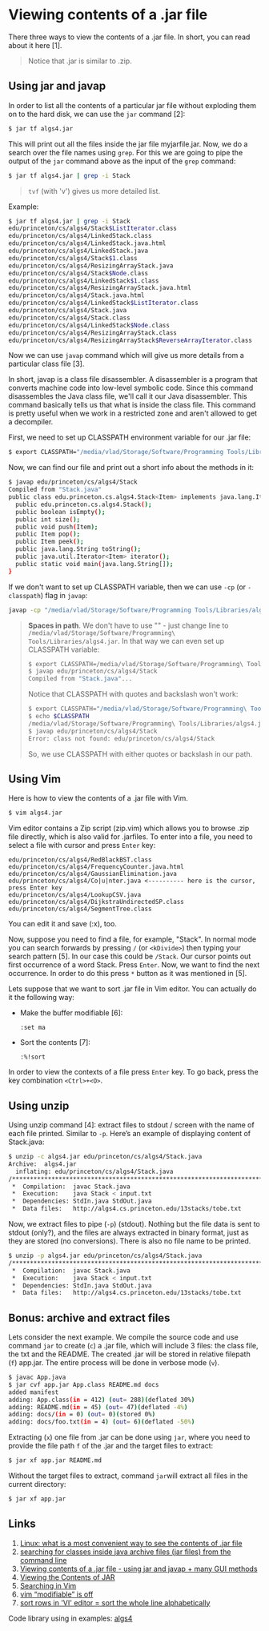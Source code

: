 # Viewing contents of a .jar file

There three ways to view the contents of a .jar file. In short, you can read about it here [1].

> Notice that .jar is similar to .zip.

## Using jar and javap 

In order to list all the contents of a particular jar file without exploding them on to the hard disk, we can use the `jar` command [2]:

```bash
$ jar tf algs4.jar
```

This will print out all the files inside the jar file myjarfile.jar. Now, we do a search over the file names using `grep`. For this we are going to pipe the output of the `jar` command above as the input of the `grep` command:

```Bash
$ jar tf algs4.jar | grep -i Stack
```

> `tvf` (with 'v') gives us more detailed list.

Example:

```Bash
$ jar tf algs4.jar | grep -i Stack
edu/princeton/cs/algs4/Stack$ListIterator.class
edu/princeton/cs/algs4/LinkedStack.class
edu/princeton/cs/algs4/LinkedStack.java.html
edu/princeton/cs/algs4/LinkedStack.java
edu/princeton/cs/algs4/Stack$1.class
edu/princeton/cs/algs4/ResizingArrayStack.java
edu/princeton/cs/algs4/Stack$Node.class
edu/princeton/cs/algs4/LinkedStack$1.class
edu/princeton/cs/algs4/ResizingArrayStack.java.html
edu/princeton/cs/algs4/Stack.java.html
edu/princeton/cs/algs4/LinkedStack$ListIterator.class
edu/princeton/cs/algs4/Stack.java
edu/princeton/cs/algs4/Stack.class
edu/princeton/cs/algs4/LinkedStack$Node.class
edu/princeton/cs/algs4/ResizingArrayStack.class
edu/princeton/cs/algs4/ResizingArrayStack$ReverseArrayIterator.class
```

Now we can use `javap` command which will give us more details from a particular class file [3]. 

In short, javap is a class file disassembler. A disassembler is a program that converts machine code into low-level symbolic code. Since this command disassembles the Java class file, we'll call it our Java disassembler. This command basically tells us that what is inside the class file. This command is pretty useful when we work in a restricted zone and aren't allowed to get a decompiler.

First, we need to set up CLASSPATH environment variable for our .jar file:

```Bash
$ export CLASSPATH="/media/vlad/Storage/Software/Programming Tools/Libraries/algs4.jar"
```

Now, we can find our file and print out a short info about the methods in it:

```bash
$ javap edu/princeton/cs/algs4/Stack
Compiled from "Stack.java"
public class edu.princeton.cs.algs4.Stack<Item> implements java.lang.Iterable<Item> {
  public edu.princeton.cs.algs4.Stack();
  public boolean isEmpty();
  public int size();
  public void push(Item);
  public Item pop();
  public Item peek();
  public java.lang.String toString();
  public java.util.Iterator<Item> iterator();
  public static void main(java.lang.String[]);
}
```

If we don't want to set up CLASSPATH variable, then we can use `-cp` (or `-classpath`) flag in `javap`:

```Bash
javap -cp "/media/vlad/Storage/Software/Programming Tools/Libraries/algs4.jar" edu/princeton/cs/algs4/Stack
```

> **Spaces in path**. We don't have to use "" - just change line to `/media/vlad/Storage/Software/Programming\ Tools/Libraries/algs4.jar`. In that way we can even set up CLASSPATH variable:
>
> ```bash
> $ export CLASSPATH=/media/vlad/Storage/Software/Programming\ Tools/Libraries/algs4.jar
> $ javap edu/princeton/cs/algs4/Stack 
> Compiled from "Stack.java"...
> ```
>
> Notice that CLASSPATH with quotes and backslash won't work:
>
> ```bash
> $ export CLASSPATH="/media/vlad/Storage/Software/Programming\ Tools/Libraries/algs4.jar"
> $ echo $CLASSPATH
> /media/vlad/Storage/Software/Programming\ Tools/Libraries/algs4.jar
> $ javap edu/princeton/cs/algs4/Stack 
> Error: class not found: edu/princeton/cs/algs4/Stack
> ```
>
> So, we use CLASSPATH with either quotes or backslash in our path.

## Using Vim

Here is how to view the contents of a .jar file with Vim.

```bash
$ vim algs4.jar
```

Vim editor contains a Zip script (zip.vim) which allows you to browse .zip file directly, which is also valid for .jarfiles. To enter into a file, you need to select a file with cursor and press `Enter` key:

```
edu/princeton/cs/algs4/RedBlackBST.class
edu/princeton/cs/algs4/FrequencyCounter.java.html
edu/princeton/cs/algs4/GaussianElimination.java
edu/princeton/cs/algs4/Co|u|nter.java <---------- here is the cursor, press Enter key
edu/princeton/cs/algs4/LookupCSV.java
edu/princeton/cs/algs4/DijkstraUndirectedSP.class
edu/princeton/cs/algs4/SegmentTree.class
```

You can edit it and save (:x), too.

Now, suppose you need to find a file, for example, "Stack". In normal mode you can search forwards by pressing `/` (or `<kDivide>`) then typing your search pattern [5]. In our case this could be `/Stack`. Our cursor points out first occurrence of a word Stack. Press `Enter`. Now, we want to find the next occurrence. In order to do this press `*` button as it was mentioned in [5].

Lets suppose that we want to sort .jar file in Vim editor. You can actually do it the following way:

- Make the buffer modifiable [6]:

  ```
  :set ma
  ```

- Sort the contents [7]:

  ```
  :%!sort
  ```

In order to view the contexts of a file press `Enter` key. To go back, press the key combination `<Ctrl>+<O>`.

## Using unzip 

Using unzip command [4]: extract files to stdout / screen with the name of each file printed. Similar to `-p`. Here’s an example of displaying content of Stack.java:

```Bash
$ unzip -c algs4.jar edu/princeton/cs/algs4/Stack.java
Archive:  algs4.jar
  inflating: edu/princeton/cs/algs4/Stack.java  
/******************************************************************************
 *  Compilation:  javac Stack.java
 *  Execution:    java Stack < input.txt
 *  Dependencies: StdIn.java StdOut.java
 *  Data files:   http://algs4.cs.princeton.edu/13stacks/tobe.txt
```

Now, we extract files to pipe (`-p`) (stdout). Nothing but the file data is sent to stdout (only?), and the files are always extracted in binary format, just as they are stored (no conversions). There is also no file name to be printed.

```Bash
$ unzip -p algs4.jar edu/princeton/cs/algs4/Stack.java
/******************************************************************************
 *  Compilation:  javac Stack.java
 *  Execution:    java Stack < input.txt
 *  Dependencies: StdIn.java StdOut.java
 *  Data files:   http://algs4.cs.princeton.edu/13stacks/tobe.txt
```

## Bonus: archive and extract files

Lets consider the next example. We compile the source code and use command `jar` to create (`c`) a .jar file, which will include 3 files: the class file, the txt and the README. The created .jar will be stored in relative filepath (`f`) app.jar. The entire process will be done in verbose mode (`v`).

```Bash
$ javac App.java
$ jar cvf app.jar App.class README.md docs
added manifest
adding: App.class(in = 412) (out= 288)(deflated 30%)
adding: README.md(in = 45) (out= 47)(deflated -4%)
adding: docs/(in = 0) (out= 0)(stored 0%)
adding: docs/foo.txt(in = 4) (out= 6)(deflated -50%)
```

Extracting (`x`) one file from .jar can be done using `jar`, where you need to provide the file path `f` of the .jar and the target files to extract:

```Bash
$ jar xf app.jar README.md
```


Without the target files to extract, command `jar`will extract all files in the current directory:

```Bash
$ jar xf app.jar
```

## Links

1. [Linux: what is a most convenient way to see the contents of .jar file](https://superuser.com/questions/417589/linux-what-is-a-most-convenient-way-to-see-the-content-of-jar-file)
2. [searching for classes inside java archive files (jar files) from the command line](https://www.lostsaloon.com/technology/searching-for-classes-inside-jar-archive-files/)
3. [Viewing contents of a .jar file - using jar and javap + many GUI methods](https://stackoverflow.com/questions/320510/viewing-contents-of-a-jar-file/42365315#answer-321029)
4. [Viewing the Contents of JAR](https://mincong-h.github.io/2019/04/30/viewing-the-contents-of-jar/)
5. [Searching in Vim](https://vim.fandom.com/wiki/Searching)
6. [vim “modifiable” is off](https://stackoverflow.com/questions/5745506/vim-modifiable-is-off#answer-9706469)
7. [sort rows in 'VI' editor = sort the whole line alphabetically](https://stackoverflow.com/questions/3861503/sort-rows-in-vi-editor#answer-3861516)

Code library using in examples: [algs4](https://algs4.cs.princeton.edu/code/)